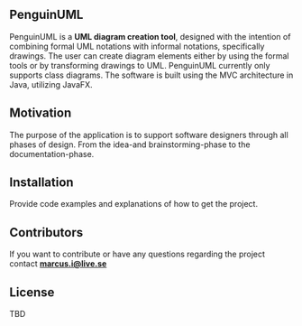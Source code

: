 ## PenguinUML

PenguinUML is a **UML diagram creation tool**, designed with the intention of combining formal UML notations with informal notations, specifically drawings. The user can create diagram elements either by using the formal tools or by transforming drawings to UML. PenguinUML currently only supports class diagrams.
The software is built using the MVC architecture in Java, utilizing JavaFX.

## Motivation

The purpose of the application is to support software designers through all phases of design. From the idea-and brainstorming-phase to the documentation-phase.

## Installation

Provide code examples and explanations of how to get the project.

## Contributors

If you want to contribute or have any questions regarding the project contact **marcus.i@live.se**

## License

TBD
